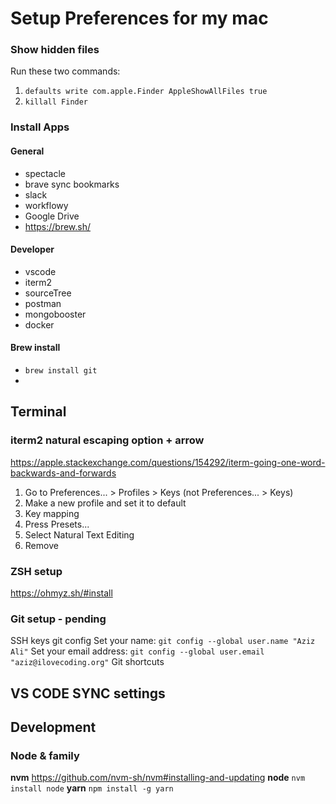 # Setup Preferences for my mac

### Show hidden files
Run these two commands:
1. `defaults write com.apple.Finder AppleShowAllFiles true`
1. `killall Finder`

### Install Apps
#### General
- spectacle
- brave
    sync bookmarks
- slack
- workflowy
- Google Drive
- https://brew.sh/

#### Developer
- vscode
- iterm2
- sourceTree
- postman
- mongobooster
- docker

#### Brew install
-  `brew install git`
-  

## Terminal
### iterm2 natural escaping option + arrow
https://apple.stackexchange.com/questions/154292/iterm-going-one-word-backwards-and-forwards
1. Go to Preferences... > Profiles > Keys (not Preferences... > Keys)
2. Make a new profile and set it to default
3. Key mapping
4. Press Presets...
5. Select Natural Text Editing
6. Remove

### ZSH setup
https://ohmyz.sh/#install

### Git setup - pending
SSH keys
git config
Set your name: `git config --global user.name "Aziz Ali"`
Set your email address: `git config --global user.email "aziz@ilovecoding.org"`
Git shortcuts


## VS CODE SYNC settings

## Development
### Node & family
**nvm** https://github.com/nvm-sh/nvm#installing-and-updating
**node** `nvm install node`
**yarn** `npm install -g yarn`

